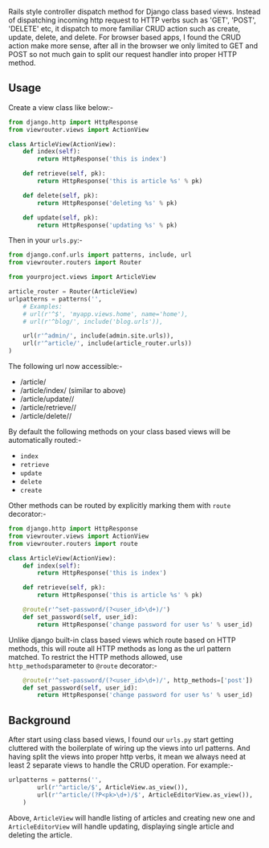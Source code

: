 Rails style controller dispatch method for Django class based views. Instead
of dispatching incoming http request to HTTP verbs such as 'GET', 'POST',
'DELETE' etc, it dispatch to more familiar CRUD action such as create, update,
delete, and delete. For browser based apps, I found the CRUD action make
more sense, after all in the browser we only limited to GET and POST so not much gain to split our request handler into proper HTTP method.

## Usage
Create a view class like below:-

```python
from django.http import HttpResponse
from viewrouter.views import ActionView

class ArticleView(ActionView):
    def index(self):
        return HttpResponse('this is index')

    def retrieve(self, pk):
        return HttpResponse('this is article %s' % pk)

    def delete(self, pk):
        return HttpResponse('deleting %s' % pk)

    def update(self, pk):
        return HttpResponse('updating %s' % pk)

```

Then in your `urls.py`:-

```python
from django.conf.urls import patterns, include, url
from viewrouter.routers import Router

from yourproject.views import ArticleView

article_router = Router(ArticleView)
urlpatterns = patterns('',
    # Examples:
    # url(r'^$', 'myapp.views.home', name='home'),
    # url(r'^blog/', include('blog.urls')),

    url(r'^admin/', include(admin.site.urls)),
    url(r'^article/', include(article_router.urls))
)
```
The following url now accessible:-

* /article/
* /article/index/ (similar to above)
* /article/update/<pk>/
* /article/retrieve/<pk>/
* /article/delete/<pk>/

By default the following methods on your class based views will be automatically routed:-

* `index`
* `retrieve`
* `update`
* `delete`
* `create`

Other methods can be routed by explicitly marking them with `route` decorator:-

```python
from django.http import HttpResponse
from viewrouter.views import ActionView
from viewrouter.routers import route

class ArticleView(ActionView):
    def index(self):
        return HttpResponse('this is index')

    def retrieve(self, pk):
        return HttpResponse('this is article %s' % pk)

    @route(r'^set-password/(?<user_id>\d+)/')
    def set_password(self, user_id):
        return HttpResponse('change password for user %s' % user_id)

```

Unlike django built-in class based views which route based on HTTP methods, this will route
all HTTP methods as long as the url pattern matched. To restrict the HTTP methods allowed,
use `http_methods`parameter to `@route` decorator:-

```python
    @route(r'^set-password/(?<user_id>\d+)/', http_methods=['post'])
    def set_password(self, user_id):
        return HttpResponse('change password for user %s' % user_id)

```

## Background
After start using class based views, I found our `urls.py` start getting cluttered with the boilerplate of wiring up the views into url patterns. And having split the views into proper http verbs, it mean we always need at least 2 separate
views to handle the CRUD operation. For example:-

```python
urlpatterns = patterns('',
        url(r'^article/$', ArticleView.as_view()),
        url(r'^article/(?P<pk>\d+)/$', ArticleEditorView.as_view()),
    )
```
Above, `ArticleView` will handle listing of articles and creating new one and
`ArticleEditorView` will handle updating, displaying single article and deleting
the article.
